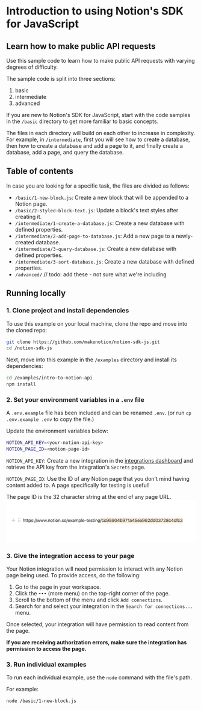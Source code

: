 # Introduction to using Notion's SDK for JavaScript

## Learn how to make public API requests

Use this sample code to learn how to make public API requests with varying degrees of difficulty.

The sample code is split into three sections:

1. basic
2. intermediate
3. advanced

If you are new to Notion's SDK for JavaScript, start with the code samples in the `/basic` directory to get more familiar to basic concepts.

The files in each directory will build on each other to increase in complexity. For example, in `/intermediate`, first you will see how to create a database, then how to create a database and add a page to it, and finally create a database, add a page, and query the database.

## Table of contents

In case you are looking for a specific task, the files are divided as follows:

- `/basic/1-new-block.js`: Create a new block that will be appended to a Notion page.
- `/basic/2-styled-block-text.js`: Update a block's text styles after creating it.
- `/intermediate/1-create-a-database.js`: Create a new database with defined properties.
- `/intermediate/2-add-page-to-database.js`: Add a new page to a newly-created database.
- `/intermediate/3-query-database.js`: Create a new database with defined properties.
- `/intermediate/3-sort-database.js`: Create a new database with defined properties.
- `/advanced/` // todo: add these - not sure what we're including

## Running locally

### 1. Clone project and install dependencies

To use this example on your local machine, clone the repo and move into the cloned repo:

```zsh
git clone https://github.com/makenotion/notion-sdk-js.git
cd /notion-sdk-js
```

Next, move into this example in the `/examples` directory and install its dependencies:

```zsh
cd /examples/intro-to-notion-api
npm install
```

### 2. Set your environment variables in a `.env` file

A `.env.example` file has been included and can be renamed `.env`. (or run `cp .env.example .env` to copy the file.)

Update the environment variables below:

```zsh
NOTION_API_KEY=<your-notion-api-key>
NOTION_PAGE_ID=<notion-page-id>
```

`NOTION_API_KEY`: Create a new integration in the [integrations dashboard](https://www.notion.com/my-integrations) and retrieve the API key from the integration's `Secrets` page.

`NOTION_PAGE_ID`: Use the ID of any Notion page that you don't mind having content added to. A page specifically for testing is useful!

The page ID is the 32 character string at the end of any page URL.
![A Notion page URL with the ID highlighted](./assets/page_id.png)

### 3. Give the integration access to your page

Your Notion integration will need permission to interact with any Notion page being used. To provide access, do the following:

1. Go to the page in your workspace.
2. Click the `•••` (more menu) on the top-right corner of the page.
3. Scroll to the bottom of the menu and click `Add connections`.
4. Search for and select your integration in the `Search for connections...` menu.

Once selected, your integration will have permission to read content from the page.

**If you are receiving authorization errors, make sure the integration has permission to access the page.**

### 3. Run individual examples

To run each individual example, use the `node` command with the file's path.

For example:

```zsh
node /basic/1-new-block.js
```
